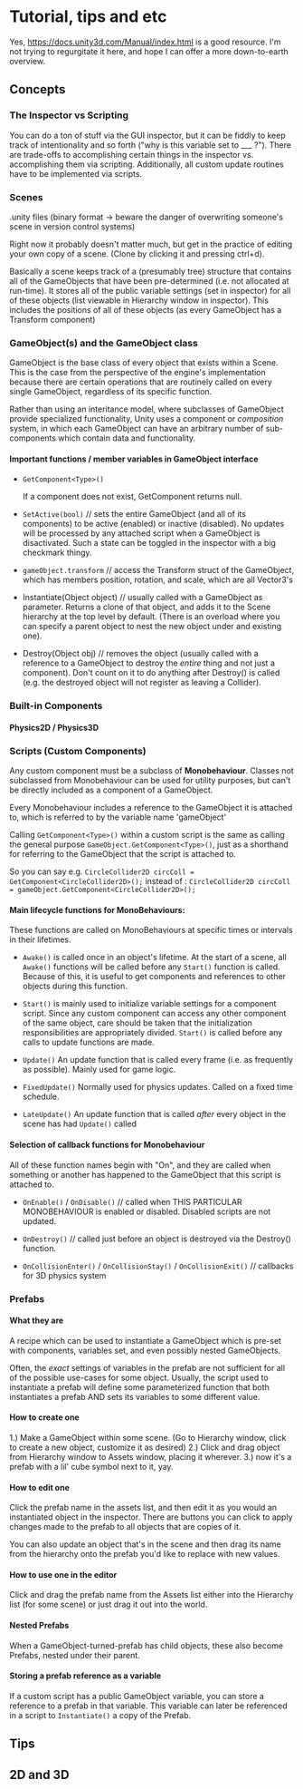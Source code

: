 # Tutorial, tips and etc #

Yes, https://docs.unity3d.com/Manual/index.html is a good resource. I'm not trying to regurgitate it here, and hope I can offer a more down-to-earth overview. 

## Concepts ##

### The Inspector vs Scripting ###

You can do a ton of stuff via the GUI inspector, but it can be fiddly to keep track of intentionality and so forth ("why is this variable set to ___ ?"). There are trade-offs to accomplishing certain things in the inspector vs. accomplishing them via scripting. Additionally, all custom update routines have to be implemented via scripts. 

### Scenes ###

.unity files (binary format -> beware the danger of overwriting someone's scene in version control systems)

Right now it probably doesn't matter much, but get in the practice of editing your own copy of a scene. (Clone by clicking it and pressing ctrl+d). 

Basically a scene keeps track of a (presumably tree) structure that contains all of the GameObjects that have been pre-determined (i.e. not allocated at run-time). It stores all of the public variable settings (set in inspector) for all of these objects (list viewable in Hierarchy window in inspector). This includes the positions of all of these objects (as every GameObject has a Transform component)

### GameObject(s) and the GameObject class ###

GameObject is the base class of every object that exists within a Scene. This is the case from the perspective of the engine's implementation because there are certain operations that are routinely called on every single GameObject, regardless of its specific function. 

Rather than using an interitance model, where subclasses of GameObject provide specialized functionality, Unity uses a component or *composition* system, in which each GameObject can have an arbitrary number of sub-components which contain data and functionality. 

#### Important functions / member variables in GameObject interface ####

- `GetComponent<Type>()`

	If a component does not exist, GetComponent returns null. 

- `SetActive(bool)` // sets the entire GameObject (and all of its components) to be active (enabled) or inactive (disabled). No updates will be processed by any attached script when a GameObject is disactivated. Such a state can be toggled in the inspector with a big checkmark thingy. 

- `gameObject.transform` // access the Transform struct of the GameObject, which has members position, rotation, and scale, which are all Vector3's

- Instantiate(Object object) 
	// usually called with a GameObject as parameter. Returns a clone of that object, and adds it to the Scene hierarchy at the top level by default. (There is an overload where you can specify a parent object to nest the new object under and existing one).

- Destroy(Object obj)
	// removes the object (usually called with a reference to a GameObject to destroy the *entire* thing and not just a component). Don't count on it to do anything after Destroy() is called (e.g. the destroyed object will not register as leaving a Collider).



### Built-in Components ###

#### Physics2D / Physics3D ####

### Scripts (Custom Components) ###

Any custom component must be a subclass of **Monobehaviour**. Classes not subclassed from Monobehaviour can be used for utility purposes, but can't be directly included as a component of a GameObject. 

Every Monobehaviour includes a reference to the GameObject it is attached to, which is referred to by the variable name 'gameObject'

Calling `GetComponent<Type>()` within a custom script is the same as calling the general purpose `GameObject.GetComponent<Type>()`, just as a shorthand for referring to the GameObject that the script is attached to. 

So you can say e.g. `CircleCollider2D circColl = GetComponent<CircleCollider2D>();`
instead of : `CircleCollider2D circColl = gameObject.GetComponent<CircleCollider2D>();`



#### Main lifecycle functions for MonoBehaviours:  ####

These functions are called on MonoBehaviours at specific times or intervals in their lifetimes.

- `Awake()` is called once in an object's lifetime. At the start of a scene, all `Awake()` functions will be called before any `Start()` function is called. Because of this, it is useful to get components and references to other objects during this function.


- `Start()` is mainly used to initialize variable settings for a component script. Since any custom component can access any other component of the same object, care should be taken that the initialization responsibilities are appropriately divided. `Start()` is called before any calls to update functions are made. 

- `Update()` An update function that is called every frame (i.e. as frequently as possible). Mainly used for game logic. 

- `FixedUpdate()` Normally used for physics updates. Called on a fixed time schedule.

- `LateUpdate()` An update function that is called *after* every object in the scene has had `Update()` called

#### Selection of callback functions for Monobehaviour ####

All of these function names begin with "On", and they are called when something or another has happened to the GameObject that this script is attached to.

- `OnEnable()` / `OnDisable()` // called when THIS PARTICULAR MONOBEHAVIOUR is enabled or disabled. Disabled scripts are not updated.

- `OnDestroy()`  // called just before an object is destroyed via the Destroy() function. 

- `OnCollisionEnter()` / `OnCollisionStay()` / `OnCollisionExit()`  // callbacks for 3D physics system





### Prefabs ###

#### What they are ####

A recipe which can be used to instantiate a GameObject which is pre-set with components, variables set, and even possibly nested GameObjects. 

Often, the *exact* settings of variables in the prefab are not sufficient for all of the possible use-cases for some object. Usually, the script used to instantiate a prefab will define some parameterized function that both instantiates a prefab AND sets its variables to some different value. 

#### How to create one ####

1.) Make a GameObject within some scene. (Go to Hierarchy window, click to create a new object, customize it as desired)
2.) Click and drag object from Hierarchy window to Assets window, placing it wherever. 
3.) now it's a prefab with a lil' cube symbol next to it, yay. 

#### How to edit one ####

Click the prefab name in the assets list, and then edit it as you would an instantiated object in the inspector. There are buttons you can click to apply changes made to the prefab to all objects that are copies of it. 

You can also update an object that's in the scene and then drag its name from the hierarchy onto the prefab you'd like to replace with new values. 

#### How to use one in the editor ####

Click and drag the prefab name from the Assets list either into the Hierarchy list (for some scene) or just drag it out into the world.

#### Nested Prefabs ####

When a GameObject-turned-prefab has child objects, these also become Prefabs, nested under their parent. 

#### Storing a prefab reference as a variable ####

If a custom script has a public GameObject variable, you can store a reference to a prefab in that variable. This variable can later be referenced in a script to `Instantiate()` a copy of the Prefab.


## Tips ##

## 2D and 3D ##

